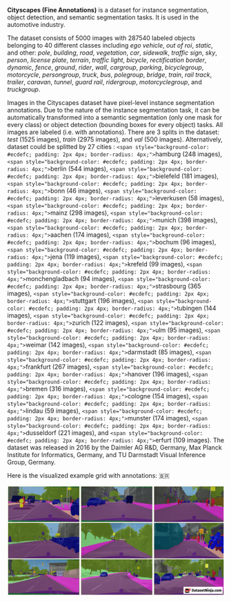 **Cityscapes (Fine Annotations)** is a dataset for instance segmentation, object detection, and semantic segmentation tasks. It is used in the automotive industry.

The dataset consists of 5000 images with 287540 labeled objects belonging to 40 different classes including *ego vehicle*, *out of roi*, *static*, and other: *pole*, *building*, *road*, *vegetation*, *car*, *sidewalk*, *traffic sign*, *sky*, *person*, *license plate*, *terrain*, *traffic light*, *bicycle*, *rectification border*, *dynamic*, *fence*, *ground*, *rider*, *wall*, *cargroup*, *parking*, *bicyclegroup*, *motorcycle*, *persongroup*, *truck*, *bus*, *polegroup*, *bridge*, *train*, *rail track*, *trailer*, *caravan*, *tunnel*, *guard rail*, *ridergroup*, *motorcyclegroup*, and *truckgroup*.

Images in the Cityscapes dataset have pixel-level instance segmentation annotations. Due to the nature of the instance segmentation task, it can be automatically transformed into a semantic segmentation (only one mask for every class) or object detection (bounding boxes for every object) tasks. All images are labeled (i.e. with annotations). There are 3 splits in the dataset: *test* (1525 images), *train* (2975 images), and *val* (500 images). Alternatively, dataset could be splitted by 27 cities : `<span style="background-color: #ecdefc; padding: 2px 4px; border-radius: 4px;">`hamburg (248 images), `<span style="background-color: #ecdefc; padding: 2px 4px; border-radius: 4px;">`berlin (544 images), `<span style="background-color: #ecdefc; padding: 2px 4px; border-radius: 4px;">`bielefeld (181 images), `<span style="background-color: #ecdefc; padding: 2px 4px; border-radius: 4px;">`bonn (46 images), `<span style="background-color: #ecdefc; padding: 2px 4px; border-radius: 4px;">`leverkusen (58 images), `<span style="background-color: #ecdefc; padding: 2px 4px; border-radius: 4px;">`mainz (298 images), `<span style="background-color: #ecdefc; padding: 2px 4px; border-radius: 4px;">`munich (398 images), `<span style="background-color: #ecdefc; padding: 2px 4px; border-radius: 4px;">`aachen (174 images), `<span style="background-color: #ecdefc; padding: 2px 4px; border-radius: 4px;">`bochum (96 images), `<span style="background-color: #ecdefc; padding: 2px 4px; border-radius: 4px;">`jena (119 images), `<span style="background-color: #ecdefc; padding: 2px 4px; border-radius: 4px;">`krefeld (99 images), `<span style="background-color: #ecdefc; padding: 2px 4px; border-radius: 4px;">`monchengladbach (94 images), `<span style="background-color: #ecdefc; padding: 2px 4px; border-radius: 4px;">`strasbourg (365 images), `<span style="background-color: #ecdefc; padding: 2px 4px; border-radius: 4px;">`stuttgart (196 images), `<span style="background-color: #ecdefc; padding: 2px 4px; border-radius: 4px;">`tubingen (144 images), `<span style="background-color: #ecdefc; padding: 2px 4px; border-radius: 4px;">`zurich (122 images), `<span style="background-color: #ecdefc; padding: 2px 4px; border-radius: 4px;">`ulm (95 images), `<span style="background-color: #ecdefc; padding: 2px 4px; border-radius: 4px;">`weimar (142 images), `<span style="background-color: #ecdefc; padding: 2px 4px; border-radius: 4px;">`darmstadt (85 images), `<span style="background-color: #ecdefc; padding: 2px 4px; border-radius: 4px;">`frankfurt (267 images), `<span style="background-color: #ecdefc; padding: 2px 4px; border-radius: 4px;">`hanover (196 images), `<span style="background-color: #ecdefc; padding: 2px 4px; border-radius: 4px;">`bremen (316 images), `<span style="background-color: #ecdefc; padding: 2px 4px; border-radius: 4px;">`cologne (154 images), `<span style="background-color: #ecdefc; padding: 2px 4px; border-radius: 4px;">`lindau (59 images), `<span style="background-color: #ecdefc; padding: 2px 4px; border-radius: 4px;">`munster (174 images), `<span style="background-color: #ecdefc; padding: 2px 4px; border-radius: 4px;">`dusseldorf (221 images), and `<span style="background-color: #ecdefc; padding: 2px 4px; border-radius: 4px;">`erfurt (109 images). The dataset was released in 2016 by the Daimler AG R&D, Germany, Max Planck Institute for Informatics, Germany, and TU Darmstadt Visual Inference Group, Germany.

Here is the visualized example grid with annotations: :brazil:

<img src="https://github.com/dataset-ninja/cityscapes/raw/main/visualizations/horizontal_grid.png">
